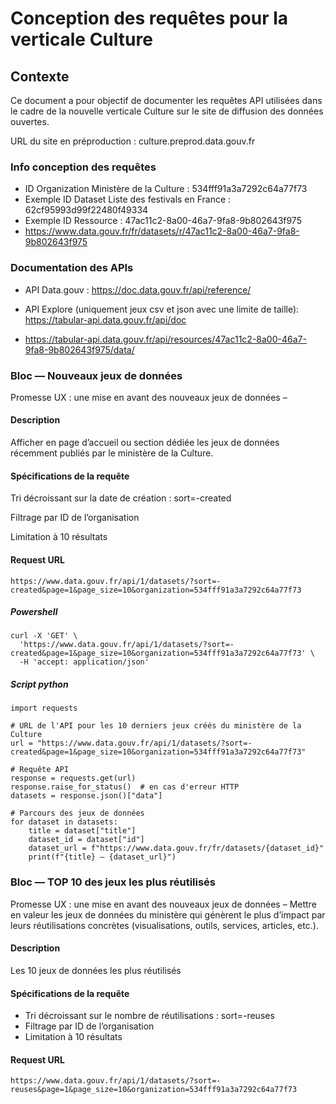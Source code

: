 # Conception des requêtes pour la verticale Culture
## Contexte
Ce document a pour objectif de documenter les requêtes API utilisées dans le cadre de la nouvelle verticale Culture sur le site de diffusion des données ouvertes.

URL du site en préproduction : culture.preprod.data.gouv.fr

### Info conception des requêtes

- ID Organization Ministère de la Culture : 534fff91a3a7292c64a77f73
- Exemple ID Dataset Liste des festivals en France : 62cf95993d99f22480f49334 
- Exemple ID Ressource : 47ac11c2-8a00-46a7-9fa8-9b802643f975
- https://www.data.gouv.fr/fr/datasets/r/47ac11c2-8a00-46a7-9fa8-9b802643f975


### Documentation des APIs


- API Data.gouv : https://doc.data.gouv.fr/api/reference/
- API Explore (uniquement jeux csv et json avec une limite de taille): https://tabular-api.data.gouv.fr/api/doc

-  https://tabular-api.data.gouv.fr/api/resources/47ac11c2-8a00-46a7-9fa8-9b802643f975/data/




### Bloc — Nouveaux jeux de données
Promesse UX : une mise en avant
des nouveaux jeux de données –

#### Description
Afficher en page d’accueil ou section dédiée les jeux de données récemment publiés par le ministère de la Culture.



#### Spécifications de la requête

Tri décroissant sur la date de création : sort=-created

Filtrage par ID de l’organisation

Limitation à 10 résultats

#### Request URL
```
https://www.data.gouv.fr/api/1/datasets/?sort=-created&page=1&page_size=10&organization=534fff91a3a7292c64a77f73

```

##### Powershell
```
curl -X 'GET' \
  'https://www.data.gouv.fr/api/1/datasets/?sort=-created&page=1&page_size=10&organization=534fff91a3a7292c64a77f73' \
  -H 'accept: application/json'
```
##### Script python 

```
import requests

# URL de l'API pour les 10 derniers jeux créés du ministère de la Culture
url = "https://www.data.gouv.fr/api/1/datasets/?sort=-created&page=1&page_size=10&organization=534fff91a3a7292c64a77f73"

# Requête API
response = requests.get(url)
response.raise_for_status()  # en cas d'erreur HTTP
datasets = response.json()["data"]

# Parcours des jeux de données
for dataset in datasets:
    title = dataset["title"]
    dataset_id = dataset["id"]
    dataset_url = f"https://www.data.gouv.fr/fr/datasets/{dataset_id}"
    print(f"{title} — {dataset_url}")

```

### Bloc — TOP 10 des jeux les plus réutilisés
Promesse UX : une mise en avant
des nouveaux jeux de données –
Mettre en valeur les jeux de données du ministère qui génèrent le plus d’impact par leurs réutilisations concrètes (visualisations, outils, services, articles, etc.).

#### Description
Les 10 jeux de données les plus réutilisés

#### Spécifications de la requête
- Tri décroissant sur le nombre de réutilisations : sort=-reuses
- Filtrage par ID de l’organisation
- Limitation à 10 résultats


#### Request URL
```
https://www.data.gouv.fr/api/1/datasets/?sort=-reuses&page=1&page_size=10&organization=534fff91a3a7292c64a77f73
```

